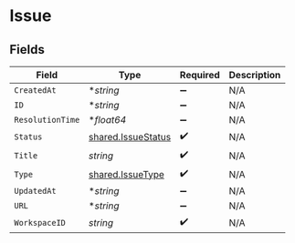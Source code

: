 # Issue


## Fields

| Field                                                           | Type                                                            | Required                                                        | Description                                                     |
| --------------------------------------------------------------- | --------------------------------------------------------------- | --------------------------------------------------------------- | --------------------------------------------------------------- |
| `CreatedAt`                                                     | **string*                                                       | :heavy_minus_sign:                                              | N/A                                                             |
| `ID`                                                            | **string*                                                       | :heavy_minus_sign:                                              | N/A                                                             |
| `ResolutionTime`                                                | **float64*                                                      | :heavy_minus_sign:                                              | N/A                                                             |
| `Status`                                                        | [shared.IssueStatus](../../../pkg/models/shared/issuestatus.md) | :heavy_check_mark:                                              | N/A                                                             |
| `Title`                                                         | *string*                                                        | :heavy_check_mark:                                              | N/A                                                             |
| `Type`                                                          | [shared.IssueType](../../../pkg/models/shared/issuetype.md)     | :heavy_check_mark:                                              | N/A                                                             |
| `UpdatedAt`                                                     | **string*                                                       | :heavy_minus_sign:                                              | N/A                                                             |
| `URL`                                                           | **string*                                                       | :heavy_minus_sign:                                              | N/A                                                             |
| `WorkspaceID`                                                   | *string*                                                        | :heavy_check_mark:                                              | N/A                                                             |